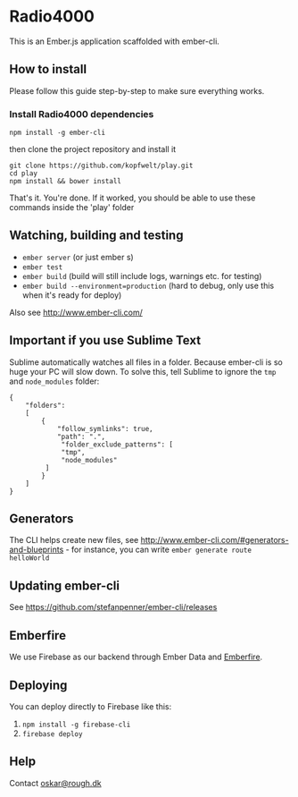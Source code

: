 # Radio4000

This is an Ember.js application scaffolded with ember-cli.

## How to install

Please follow this guide step-by-step to make sure everything works.

### Install Radio4000 dependencies

`npm install -g ember-cli`

then clone the project repository and install it

```
git clone https://github.com/kopfwelt/play.git
cd play
npm install && bower install
```

That's it. You're done. If it worked, you should be able to use these commands inside the 'play' folder

## Watching, building and testing

- `ember server` (or just ember s)
- `ember test`
- `ember build` (build will still include logs, warnings etc. for testing)
- `ember build --environment=production` (hard to debug, only use this when it's ready for deploy)

Also see http://www.ember-cli.com/

## Important if you use Sublime Text

Sublime automatically watches all files in a folder. Because ember-cli is so huge your PC will slow down. To solve this, tell Sublime to ignore the `tmp` and `node_modules` folder:

```
{
	"folders":
	[
		{
			"follow_symlinks": true,
			"path": ".",
			 "folder_exclude_patterns": [
             "tmp",
             "node_modules"
         ]
		}
	]
}
```

## Generators

The CLI helps create new files, see http://www.ember-cli.com/#generators-and-blueprints - for instance, you can write `ember generate route helloWorld`

## Updating ember-cli

See https://github.com/stefanpenner/ember-cli/releases

## Emberfire

We use Firebase as our backend through Ember Data and [Emberfire](https://github.com/firebase/emberfire).

## Deploying

You can deploy directly to Firebase like this:

1. `npm install -g firebase-cli`
2.  `firebase deploy`

## Help

Contact oskar@rough.dk
